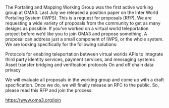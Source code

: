 The Portaling and Mapping Working Group was the first active working group at OMA3.  Last July we released a position paper on the Inter World Portaling System (IWPS).  This is a request for proposals (RFP).  We are requesting a wide variety of proposals from the community to get as many designs as possible.  If you’ve worked on a virtual world teleportation project before we’d like you to join OMA3 and propose something.  A proposal can address just a small component of IWPS, or the whole system.  We are looking specifically for the following solutions:

Protocols for enabling teleportation between virtual worlds
APIs to integrate third party identity services, payment services, and messaging systems
Asset transfer bridging and verification protocols
On and off chain data privacy
  
We will evaluate all proposals in the working group and come up with a draft specification. Once we do, we will finally release an RFC to the public.  So, please read this RFP and join the process.

https://www.oma3.org/join
